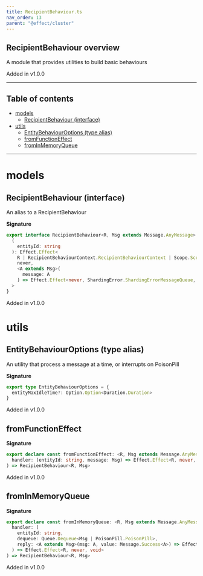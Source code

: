 ```yaml
---
title: RecipientBehaviour.ts
nav_order: 13
parent: "@effect/cluster"
---
```


## RecipientBehaviour overview

A module that provides utilities to build basic behaviours

Added in v1.0.0

---

<h2 class="text-delta">Table of contents</h2>

- [models](#models)
  - [RecipientBehaviour (interface)](#recipientbehaviour-interface)
- [utils](#utils)
  - [EntityBehaviourOptions (type alias)](#entitybehaviouroptions-type-alias)
  - [fromFunctionEffect](#fromfunctioneffect)
  - [fromInMemoryQueue](#frominmemoryqueue)

---

# models

## RecipientBehaviour (interface)

An alias to a RecipientBehaviour

**Signature**

```ts
export interface RecipientBehaviour<R, Msg extends Message.AnyMessage> {
  (
    entityId: string
  ): Effect.Effect<
    R | RecipientBehaviourContext.RecipientBehaviourContext | Scope.Scope,
    never,
    <A extends Msg>(
      message: A
    ) => Effect.Effect<never, ShardingError.ShardingErrorMessageQueue, MessageState.MessageState<Message.Success<A>>>
  >
}
```

Added in v1.0.0

# utils

## EntityBehaviourOptions (type alias)

An utility that process a message at a time, or interrupts on PoisonPill

**Signature**

```ts
export type EntityBehaviourOptions = {
  entityMaxIdleTime?: Option.Option<Duration.Duration>
}
```

Added in v1.0.0

## fromFunctionEffect

**Signature**

```ts
export declare const fromFunctionEffect: <R, Msg extends Message.AnyMessage>(
  handler: (entityId: string, message: Msg) => Effect.Effect<R, never, MessageState.MessageState<Message.Success<Msg>>>
) => RecipientBehaviour<R, Msg>
```

Added in v1.0.0

## fromInMemoryQueue

**Signature**

```ts
export declare const fromInMemoryQueue: <R, Msg extends Message.AnyMessage>(
  handler: (
    entityId: string,
    dequeue: Queue.Dequeue<Msg | PoisonPill.PoisonPill>,
    reply: <A extends Msg>(msg: A, value: Message.Success<A>) => Effect.Effect<never, never, void>
  ) => Effect.Effect<R, never, void>
) => RecipientBehaviour<R, Msg>
```

Added in v1.0.0
